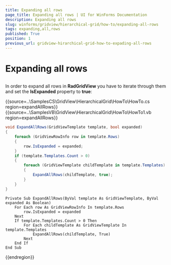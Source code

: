 ```yaml
---
title: Expanding all rows
page_title: Expanding all rows | UI for WinForms Documentation
description: Expanding all rows
slug: winforms/gridview/hierarchical-grid/how-to/expanding-all-rows
tags: expanding,all,rows
published: True
position: 1
previous_url: gridview-hirarchical-grid-how-to-expading-all-rows
---
```


# Expanding all rows



## 

In order to expand all rows in __RadGridView__ you have to iterate through them and set the __IsExpanded__ property to __true__:

{{source=..\SamplesCS\GridView\HierarchicalGrid\HowTo\HowTo.cs region=expandAllRows}} 
{{source=..\SamplesVB\GridView\HierarchicalGrid\HowTo\HowTo1.vb region=expandAllRows}} 

````C#
void ExpandAllRows(GridViewTemplate template, bool expanded)
{
    foreach (GridViewRowInfo row in template.Rows)
    {
        row.IsExpanded = expanded;
    }
    if (template.Templates.Count > 0)
    {
        foreach (GridViewTemplate childTemplate in template.Templates)
        {
            ExpandAllRows(childTemplate, true);
        }
    }
}

````
````VB.NET
Private Sub ExpandAllRows(ByVal template As GridViewTemplate, ByVal expanded As Boolean)
    For Each row As GridViewRowInfo In template.Rows
        row.IsExpanded = expanded
    Next
    If template.Templates.Count > 0 Then
        For Each childTemplate As GridViewTemplate In template.Templates
            ExpandAllRows(childTemplate, True)
        Next
    End If
End Sub

````

{{endregion}} 




